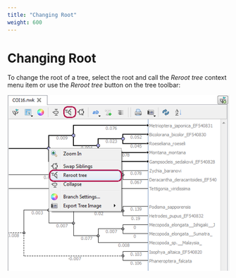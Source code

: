 ```yaml
---
title: "Changing Root"
weight: 600
---
```


# Changing Root

To change the root of a tree, select the root and call the _Reroot tree_ context menu item or use the _Reroot tree_ button on the tree toolbar:

![](/images/65929752/65929753.png)